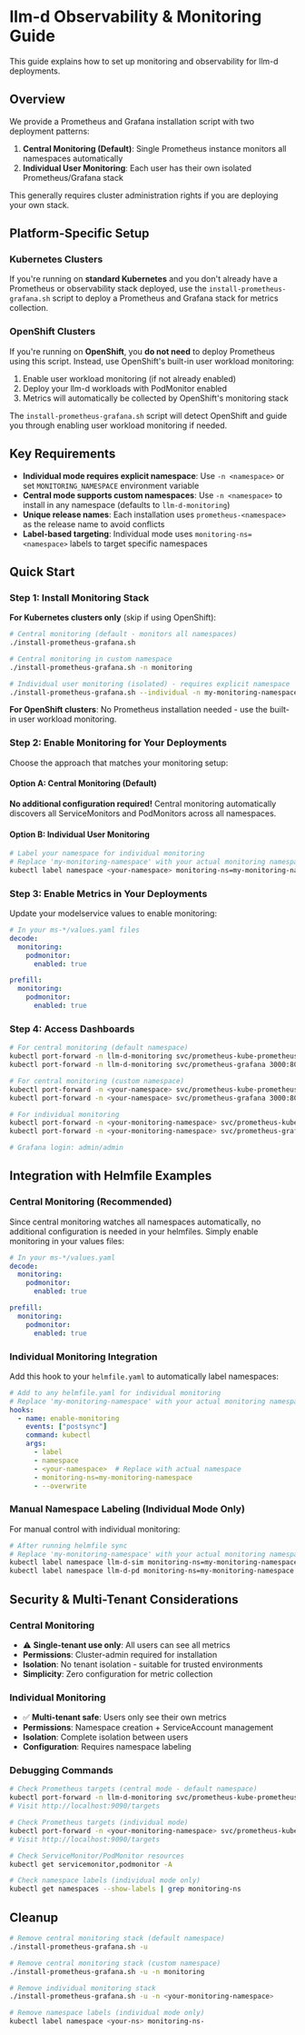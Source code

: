 # llm-d Observability & Monitoring Guide

This guide explains how to set up monitoring and observability for llm-d deployments.

## Overview

We provide a Prometheus and Grafana installation script with two deployment patterns:

1. **Central Monitoring (Default)**: Single Prometheus instance monitors all namespaces automatically
2. **Individual User Monitoring**: Each user has their own isolated Prometheus/Grafana stack

This generally requires cluster administration rights if you are deploying your own stack.

## Platform-Specific Setup

### Kubernetes Clusters

If you're running on **standard Kubernetes** and you don't already have a Prometheus or observability stack deployed,
use the `install-prometheus-grafana.sh` script to deploy a Prometheus and Grafana stack for metrics collection.

### OpenShift Clusters

If you're running on **OpenShift**, you **do not need** to deploy Prometheus using this script. Instead, use OpenShift's built-in user workload monitoring:

1. Enable user workload monitoring (if not already enabled)
2. Deploy your llm-d workloads with PodMonitor enabled
3. Metrics will automatically be collected by OpenShift's monitoring stack

The `install-prometheus-grafana.sh` script will detect OpenShift and guide you through enabling user workload monitoring if needed.

## Key Requirements

- **Individual mode requires explicit namespace**: Use `-n <namespace>` or set `MONITORING_NAMESPACE` environment variable
- **Central mode supports custom namespaces**: Use `-n <namespace>` to install in any namespace (defaults to `llm-d-monitoring`)
- **Unique release names**: Each installation uses `prometheus-<namespace>` as the release name to avoid conflicts
- **Label-based targeting**: Individual mode uses `monitoring-ns=<namespace>` labels to target specific namespaces

## Quick Start

### Step 1: Install Monitoring Stack

**For Kubernetes clusters only** (skip if using OpenShift):

```bash
# Central monitoring (default - monitors all namespaces)
./install-prometheus-grafana.sh

# Central monitoring in custom namespace
./install-prometheus-grafana.sh -n monitoring

# Individual user monitoring (isolated) - requires explicit namespace
./install-prometheus-grafana.sh --individual -n my-monitoring-namespace
```

**For OpenShift clusters**: No Prometheus installation needed - use the built-in user workload monitoring.

### Step 2: Enable Monitoring for Your Deployments

Choose the approach that matches your monitoring setup:

#### Option A: Central Monitoring (Default)

**No additional configuration required!** Central monitoring automatically discovers all ServiceMonitors and PodMonitors across all namespaces.

#### Option B: Individual User Monitoring

```bash
# Label your namespace for individual monitoring
# Replace 'my-monitoring-namespace' with your actual monitoring namespace
kubectl label namespace <your-namespace> monitoring-ns=my-monitoring-namespace
```

### Step 3: Enable Metrics in Your Deployments

Update your modelservice values to enable monitoring:

```yaml
# In your ms-*/values.yaml files
decode:
  monitoring:
    podmonitor:
      enabled: true

prefill:
  monitoring:
    podmonitor:
      enabled: true
```

### Step 4: Access Dashboards

```bash
# For central monitoring (default namespace)
kubectl port-forward -n llm-d-monitoring svc/prometheus-kube-prometheus-prometheus 9090:9090
kubectl port-forward -n llm-d-monitoring svc/prometheus-grafana 3000:80

# For central monitoring (custom namespace)
kubectl port-forward -n <your-namespace> svc/prometheus-kube-prometheus-prometheus 9090:9090
kubectl port-forward -n <your-namespace> svc/prometheus-grafana 3000:80

# For individual monitoring
kubectl port-forward -n <your-monitoring-namespace> svc/prometheus-kube-prometheus-prometheus 9090:9090
kubectl port-forward -n <your-monitoring-namespace> svc/prometheus-grafana 3000:80

# Grafana login: admin/admin
```

## Integration with Helmfile Examples

### Central Monitoring (Recommended)

Since central monitoring watches all namespaces automatically, no additional configuration is needed in your helmfiles. Simply enable monitoring in your values files:

```yaml
# In your ms-*/values.yaml
decode:
  monitoring:
    podmonitor:
      enabled: true

prefill:
  monitoring:
    podmonitor:
      enabled: true
```

### Individual Monitoring Integration

Add this hook to your `helmfile.yaml` to automatically label namespaces:

```yaml
# Add to any helmfile.yaml for individual monitoring
# Replace 'my-monitoring-namespace' with your actual monitoring namespace
hooks:
  - name: enable-monitoring
    events: ["postsync"]
    command: kubectl
    args:
      - label
      - namespace
      - <your-namespace>  # Replace with actual namespace
      - monitoring-ns=my-monitoring-namespace
      - --overwrite
```

### Manual Namespace Labeling (Individual Mode Only)

For manual control with individual monitoring:

```bash
# After running helmfile sync
# Replace 'my-monitoring-namespace' with your actual monitoring namespace
kubectl label namespace llm-d-sim monitoring-ns=my-monitoring-namespace                     # For sim example
kubectl label namespace llm-d-pd monitoring-ns=my-monitoring-namespace                      # For pd-disaggregation example
```

## Security & Multi-Tenant Considerations

### Central Monitoring

- ⚠️ **Single-tenant use only**: All users can see all metrics
- **Permissions**: Cluster-admin required for installation
- **Isolation**: No tenant isolation - suitable for trusted environments
- **Simplicity**: Zero configuration for metric collection

### Individual Monitoring

- ✅ **Multi-tenant safe**: Users only see their own metrics
- **Permissions**: Namespace creation + ServiceAccount management
- **Isolation**: Complete isolation between users
- **Configuration**: Requires namespace labeling

### Debugging Commands

```bash
# Check Prometheus targets (central mode - default namespace)
kubectl port-forward -n llm-d-monitoring svc/prometheus-kube-prometheus-prometheus 9090:9090
# Visit http://localhost:9090/targets

# Check Prometheus targets (individual mode)
kubectl port-forward -n <your-monitoring-namespace> svc/prometheus-kube-prometheus-prometheus 9090:9090
# Visit http://localhost:9090/targets

# Check ServiceMonitor/PodMonitor resources
kubectl get servicemonitor,podmonitor -A

# Check namespace labels (individual mode only)
kubectl get namespaces --show-labels | grep monitoring-ns
```

## Cleanup

```bash
# Remove central monitoring stack (default namespace)
./install-prometheus-grafana.sh -u

# Remove central monitoring stack (custom namespace)
./install-prometheus-grafana.sh -u -n monitoring

# Remove individual monitoring stack
./install-prometheus-grafana.sh -u -n <your-monitoring-namespace>

# Remove namespace labels (individual mode only)
kubectl label namespace <your-ns> monitoring-ns-
```
